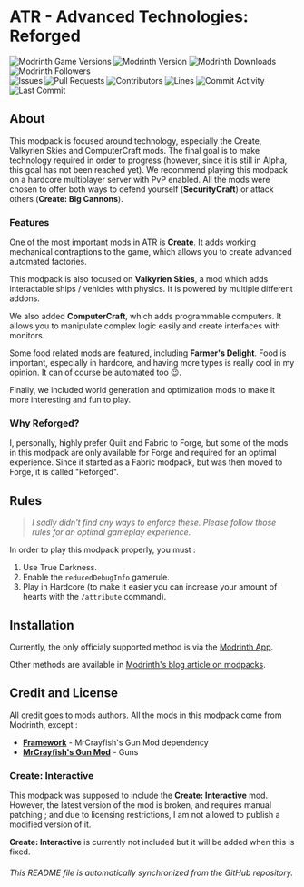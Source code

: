 # ATR - Advanced Technologies: Reforged

![Modrinth Game Versions](https://img.shields.io/modrinth/game-versions/advanced-technologies-reforged?style=for-the-badge&logo=modrinth&color=%231bd96a)
![Modrinth Version](https://img.shields.io/modrinth/v/advanced-technologies-reforged?style=for-the-badge&logo=modrinth&color=%231bd96a)
![Modrinth Downloads](https://img.shields.io/modrinth/dt/advanced-technologies-reforged?style=for-the-badge&logo=modrinth&color=%231bd96a)
![Modrinth Followers](https://img.shields.io/modrinth/followers/advanced-technologies-reforged?style=for-the-badge&logo=modrinth&color=%231bd96a)  
![Issues](https://img.shields.io/github/issues-raw/Virinas-code/ATR-Advanced_Technologies_Reforged?color=333&style=for-the-badge&logo=github)
![Pull Requests](https://img.shields.io/github/issues-pr-raw/Virinas-code/ATR-Advanced_Technologies_Reforged?color=333&style=for-the-badge&logo=github)
![Contributors](https://img.shields.io/github/contributors/Virinas-code/ATR-Advanced_Technologies_Reforged?color=333&style=for-the-badge&logo=github)
![Lines](https://img.shields.io/endpoint?url=https://ghloc.vercel.app/api/Virinas-code/ATR-Advanced_Technologies_Reforged/badge?style=flat&logoColor=white&color=333&style=for-the-badge&logo=github)
![Commit Activity](https://img.shields.io/github/commit-activity/m/Virinas-code/ATR-Advanced_Technologies_Reforged?color=333&style=for-the-badge&logo=github)
![Last Commit](https://img.shields.io/github/last-commit/Virinas-code/ATR-Advanced_Technologies_Reforged?color=333&style=for-the-badge&logo=github)

## About

This modpack is focused around technology, especially the Create, Valkyrien Skies and ComputerCraft mods.
The final goal is to make technology required in order to progress (however, since it is still in Alpha, this goal has not been reached yet).
We recommend playing this modpack on a hardcore multiplayer server with PvP enabled.
All the mods were chosen to offer both ways to defend yourself (**SecurityCraft**) or attack others (**Create: Big Cannons**).

### Features

One of the most important mods in ATR is **Create**. It adds working mechanical contraptions to the game, which allows you to create advanced automated factories.

This modpack is also focused on **Valkyrien Skies**, a mod which adds interactable ships / vehicles with physics. It is powered by multiple different addons.

We also added **ComputerCraft**, which adds programmable computers. It allows you to manipulate complex logic easily and create interfaces with monitors.

Some food related mods are featured, including **Farmer's Delight**. Food is important, especially in hardcore, and having more types is really cool in my opinion. It can of course be automated too 😉.

Finally, we included world generation and optimization mods to make it more interesting and fun to play.

### Why Reforged?

I, personally, highly prefer Quilt and Fabric to Forge, but some of the mods in this modpack are only available for Forge and required for an optimal experience. Since it started as a Fabric modpack, but was then moved to Forge, it is called "Reforged".

## Rules

> *I sadly didn't find any ways to enforce these. Please follow those rules for an optimal gameplay experience.*

In order to play this modpack properly, you must :

1. Use True Darkness.
2. Enable the `reducedDebugInfo` gamerule.
3. Play in Hardcore (to make it easier you can increase your amount of hearts with the `/attribute` command).

## Installation

Currently, the only officialy supported method is via the [Modrinth App](https://modrinth.com/app).

Other methods are available in [Modrinth's blog article on modpacks](https://support.modrinth.com/en/articles/8802250-modpacks-on-modrinth).

## Credit and License

All credit goes to mods authors. All the mods in this modpack come from Modrinth, except :

- **[Framework](https://mrcrayfish.com/mods/framework)** - MrCrayfish's Gun Mod dependency
- **[MrCrayfish's Gun Mod](https://mrcrayfish.com/mods/cgm)** - Guns

### Create: Interactive

This modpack was supposed to include the **Create: Interactive** mod. However, the latest version of the mod is broken, and requires manual patching ; and due to licensing restrictions, I am not allowed to publish a modified version of it.

**Create: Interactive** is currently not included but it will be added when this is fixed.

###### This README file is automatically synchronized from the GitHub repository.
